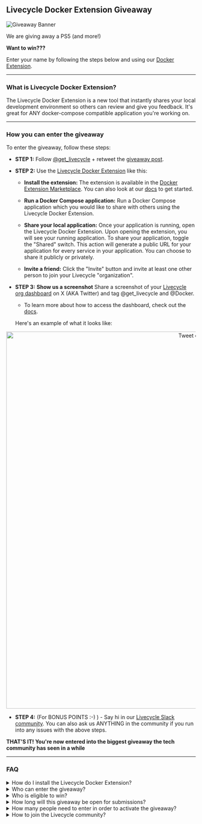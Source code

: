 ## Livecycle Docker Extension Giveaway

![Giveaway Banner](https://github.com/livecycle/Giveaway/assets/51878265/78c457ba-e51e-452a-a892-8ffdfa5e7be0)

We are giving away a PS5 (and more!) 

**Want to win???**

Enter your name by following the steps below and using our [Docker Extension](https://hub.docker.com/extensions/livecycle/docker-extension).

---

### What is Livecycle Docker Extension?

The Livecycle Docker Extension is a new tool that instantly shares your local development environment so others can review and give you feedback. It's great for ANY docker-compose compatible application you're working on.

---

### How you can enter the giveaway

To enter the giveaway, follow these steps:

- **STEP 1:** Follow [@get_livecycle](https://twitter.com/intent/follow?screen_name=get_livecycle) + retweet the [giveaway post](https://x.com/get_livecycle/status/1724066281698013430?s=20).

- **STEP 2:** Use the [Livecycle Docker Extension](https://hub.docker.com/extensions/livecycle/docker-extension) like this:

  - **Install the extension:** The extension is available in the [Docker Extension Marketplace](https://hub.docker.com/extensions/livecycle/docker-extension). You can also look at our [docs](https://preevy.dev/integrations/docker-extension) to get started.

  - **Run a Docker Compose application:** Run a Docker Compose application which you would like to share with others using the Livecycle Docker Extension.

  - **Share your local application:** Once your application is running, open the Livecycle Docker Extension. Upon opening the extension, you will see your running application. To share your application, toggle the "Shared" switch. This action will generate a public URL for your application for every service in your application. You can choose to share it publicly or privately.

  - **Invite a friend:** Click the "Invite" button and invite at least one other person to join your Livecycle "organization".

- **STEP 3:** **Show us a screenshot** Share a screenshot of your [Livecycle org dashboard](https://app.livecycle.run/) on X (AKA Twitter) and tag @get_livecycle and @Docker.
  - To learn more about how to access the dashboard, check out the [docs](https://preevy.dev/integrations/docker-extension).
 
  Here's an example of what it looks like:

 <p align="center"><img height=1000 alt="Tweet example" src="https://github.com/livecycle/Giveaway/assets/92805730/6a9efd11-582a-451a-8140-51ce701a6db3"></p>

- **STEP 4:** (For BONUS POINTS :-) ) - Say hi in our [Livecycle Slack community](https://community.livecycle.io/). You can also ask us ANYTHING in the community if you run into any issues with the above steps.

**THAT'S IT! You're now entered into the biggest giveaway the tech community has seen in a while**

---

### FAQ

<details>
<summary>How do I install the Livecycle Docker Extension?</summary>
<br>

Head over to this [link](https://hub.docker.com/extensions/livecycle/docker-extension) and install the extension, or search for `Livecycle` in the Docker Extension Marketplace.

</details>

<details>
<summary>Who can enter the giveaway?</summary>
<br>
Anyone can enter. 
</details>

<details>
<summary>Who is eligible to win?</summary>
<br>
Anyone who installs the Livecycle Docker Extension, runs an application and shares it with others (via the Livecycle Docker Extension) is eligible to win the giveaway once all of the other conditions are met. 
</details>

<details>
<summary>How long will this giveaway be open for submissions?</summary>
<br>
We are accepting submissions until the end of the day on Monday, November 20, 2023. 
</details>

<details>
<summary>How many people need to enter in order to activate the giveaway?</summary>
<br>
We need at least 500 unique participants to activate the giveaway. So be sure to share this with your Docker-Compose-loving friends and get them to join!!. 
</details>

<details>
<summary>How to join the Livecycle community?</summary>
<br>

Join our community on [Slack](https://community.livecycle.io/).

</details>
